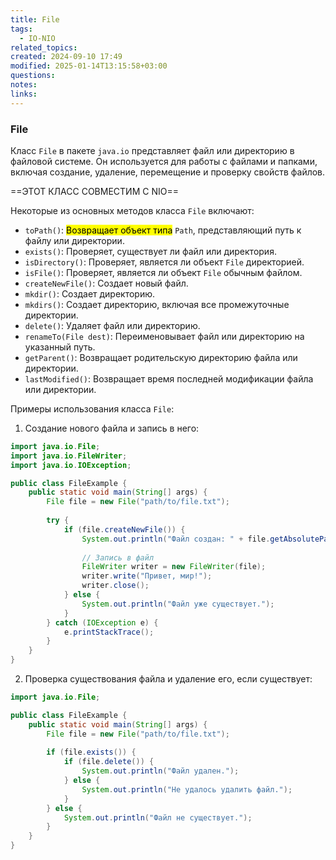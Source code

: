 ```yaml
---
title: File
tags:
  - IO-NIO
related_topics: 
created: 2024-09-10 17:49
modified: 2025-01-14T13:15:58+03:00
questions: 
notes: 
links: 
---
```


### File

Класс `File` в пакете `java.io` представляет файл или директорию в файловой системе. Он используется для работы с файлами и папками, включая создание, удаление, перемещение и проверку свойств файлов.

==ЭТОТ КЛАСС СОВМЕСТИМ С NIO==

Некоторые из основных методов класса `File` включают:

- `toPath()`: <mark class="hltr-yellow">Возвращает объект типа</mark> `Path`, представляющий путь к файлу или директории.
- `exists()`: Проверяет, существует ли файл или директория.
- `isDirectory()`: Проверяет, является ли объект `File` директорией.
- `isFile()`: Проверяет, является ли объект `File` обычным файлом.
- `createNewFile()`: Создает новый файл.
- `mkdir()`: Создает директорию.
- `mkdirs()`: Создает директорию, включая все промежуточные директории.
- `delete()`: Удаляет файл или директорию.
- `renameTo(File dest)`: Переименовывает файл или директорию на указанный путь.
- `getParent()`: Возвращает родительскую директорию файла или директории.
- `lastModified()`: Возвращает время последней модификации файла или директории.

Примеры использования класса `File`:

1. Создание нового файла и запись в него:

```Java
import java.io.File;
import java.io.FileWriter;
import java.io.IOException;

public class FileExample {
    public static void main(String[] args) {
        File file = new File("path/to/file.txt");
        
        try {
            if (file.createNewFile()) {
                System.out.println("Файл создан: " + file.getAbsolutePath());
                
                // Запись в файл
                FileWriter writer = new FileWriter(file);
                writer.write("Привет, мир!");
                writer.close();
            } else {
                System.out.println("Файл уже существует.");
            }
        } catch (IOException e) {
            e.printStackTrace();
        }
    }
}
```

2. Проверка существования файла и удаление его, если существует:

```Java
import java.io.File;

public class FileExample {
    public static void main(String[] args) {
        File file = new File("path/to/file.txt");
        
        if (file.exists()) {
            if (file.delete()) {
                System.out.println("Файл удален.");
            } else {
                System.out.println("Не удалось удалить файл.");
            }
        } else {
            System.out.println("Файл не существует.");
        }
    }
}
